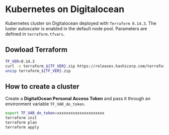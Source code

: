 # Kubernetes on Digitalocean

Kubernetes cluster on Digitalocean deployed with `Terraform 0.14.3`. The luster autoscaler is
enabled in the default node pool. Parameters are defined in `terraform.tfvars`.

## Dowload Terraform

```bash
TF_VER=0.14.3
curl -o terraform_${TF_VER}.zip https://releases.hashicorp.com/terraform/${TF_VER}/terraform_${TF_VER}_linux_amd64.zip
unzip terraform_${TF_VER}.zip
```

## How to create a cluster

Create a **DigitalOcean Personal Access Token** and pass it through an environment variable
`TF_VAR_do_token`.

```bash
export TF_VAR_do_token=xxxxxxxxxxxxxxxxxxxxx
terraform init
terraform plan
terraform apply
```

